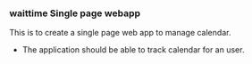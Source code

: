 ### waittime Single page webapp

This is to create a single page web app to manage calendar.
* The application should be able to track calendar
for an user.
